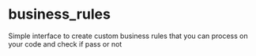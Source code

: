 # business_rules
Simple interface to create custom business rules that you can process on your code and check if pass or not
